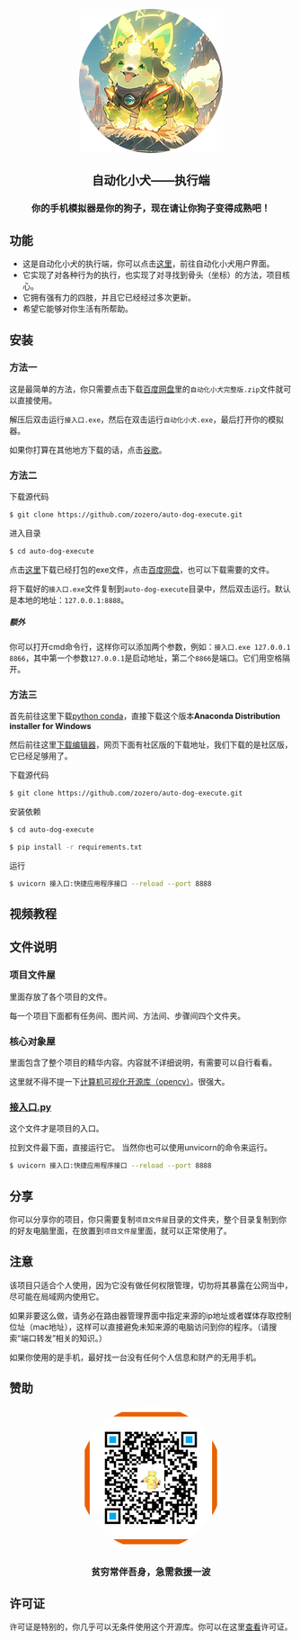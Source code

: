 <p align="center">
  <img src="./资源存放屋/auto-dog.png" alt="自动化小犬" />
</p>
<h2 align="center">自动化小犬——执行端</h2>

<h3 align="center">你的手机模拟器是你的狗子，现在请让你狗子变得成熟吧！</h3>

## 功能

- 这是自动化小犬的执行端，你可以点击[这里](https://github.com/zozero/auto-dog)，前往自动化小犬用户界面。
- 它实现了对各种行为的执行，也实现了对寻找到骨头（坐标）的方法，项目核心。
- 它拥有强有力的四肢，并且它已经经过多次更新。
- 希望它能够对你生活有所帮助。

## 安装

### 方法一

这是最简单的方法，你只需要点击下载[百度网盘]()里的`自动化小犬完整版.zip`文件就可以直接使用。

解压后双击运行`接入口.exe`，然后在双击运行`自动化小犬.exe`，最后打开你的模拟器。

如果你打算在其他地方下载的话，点击[谷歌]()。

### 方法二
下载源代码
```bash
$ git clone https://github.com/zozero/auto-dog-execute.git
```
进入目录
```bash
$ cd auto-dog-execute 
```
点击[这里]()下载已经打包的exe文件，点击[百度网盘]()，也可以下载需要的文件。

将下载好的`接入口.exe`文件复制到`auto-dog-execute`目录中，然后双击运行。默认是本地的地址：`127.0.0.1:8888`。

##### 额外

你可以打开cmd命令行，这样你可以添加两个参数，例如：`接入口.exe 127.0.0.1 8866`，其中第一个参数`127.0.0.1`是启动地址，第二个`8866`是端口。它们用空格隔开。

### 方法三
首先前往这里下载[python conda](https://docs.conda.io/projects/conda/en/latest/user-guide/install/windows.html)，直接下载这个版本<b>Anaconda Distribution installer for Windows</b>

然后前往这里[下载编辑器](https://www.jetbrains.com/pycharm/download/?section=windows)，网页下面有社区版的下载地址，我们下载的是社区版，它已经足够用了。

下载源代码
```bash
$ git clone https://github.com/zozero/auto-dog-execute.git
```
安装依赖
```bash
$ cd auto-dog-execute 
```
```bash
$ pip install -r requirements.txt
```
运行
```bash
$ uvicorn 接入口:快捷应用程序接口 --reload --port 8888
```

## 视频教程


## 文件说明

### 项目文件屋

里面存放了各个项目的文件。

每一个项目下面都有任务间、图片间、方法间、步骤间四个文件夹。

### 核心对象屋

里面包含了整个项目的精华内容。内容就不详细说明，有需要可以自行看看。

这里就不得不提一下[计算机可视化开源库（opencv）](https://docs.opencv.org/4.5.5/index.html)。很强大。

### [接入口.py](%BD%D3%C8%EB%BF%DA.py)

这个文件才是项目的入口。

拉到文件最下面，直接运行它。
当然你也可以使用unvicorn的命令来运行。
```bash
$ uvicorn 接入口:快捷应用程序接口 --reload --port 8888
```

## 分享

你可以分享你的项目，你只需要复制`项目文件屋`目录的文件夹，整个目录复制到你的好友电脑里面，在放置到`项目文件屋`里面，就可以正常使用了。


## 注意

该项目只适合个人使用，因为它没有做任何权限管理，切勿将其暴露在公网当中，尽可能在局域网内使用它。

如果非要这么做，请务必在路由器管理界面中指定来源的ip地址或者媒体存取控制位址（mac地址），这样可以直接避免未知来源的电脑访问到你的程序。（请搜索“端口转发”相关的知识。）

如果你使用的是手机，最好找一台没有任何个人信息和财产的无用手机。

## 赞助
<p align="center">
    <img src="./资源存放屋/捐赠.png" alt="捐赠" style="border-radius:50%" />
</p>  
<h3 align="center">贫穷常伴吾身，急需救援一波</h3>

## 许可证

许可证是特别的，你几乎可以无条件使用这个开源库。你可以在这里[查看](许可证)许可证。